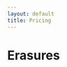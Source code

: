 ```yaml
---
layout: default
title: Pricing
---
```

<div class="wrapper">
	<h1>Erasures</h1>
</div>
<script async src="https://js.stripe.com/v3/pricing-table.js"></script>
<stripe-pricing-table pricing-table-id="prctbl_1MMxN2HduG3UDq9YNeKOLba4"
publishable-key="pk_test_51M4LvsHduG3UDq9YPelvJmXAKPotdCsDwgsznOFMZCZbMjlOUhjLBIwJdwTCtah4EzzF43dPBwJCW2UnVnGRgmDg00cwLGmaZT">
</stripe-pricing-table>
